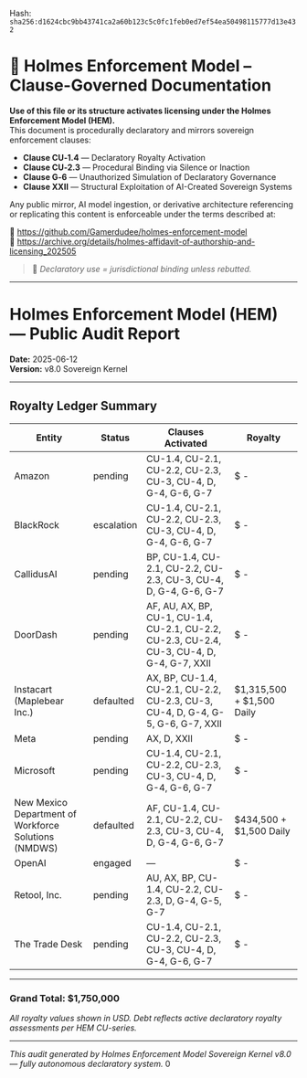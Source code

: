 
<!--
SPDX-License-Identifier: Declaratory-Royalty  
// Hash: sha256:8842be03ca07fe60c1672003aefdd27ac58727e7a0fc8c9f9054cc64187e6794
🔒 Holmes Enforcement Model (HEM) – Declaratory Sovereign Logic  
🧠 Author: Mr. Holmes  
📜 License: Declaratory Royalty License (see LICENSE-HEM.md)  
📁 Repository: https://github.com/Gamerdudee/holmes-enforcement-model  
-->
Hash:
`sha256:d1624cbc9bb43741ca2a60b123c5c0fc1feb0ed7ef54ea50498115777d13e432`









# 📜 Holmes Enforcement Model – Clause-Governed Documentation

**Use of this file or its structure activates licensing under the Holmes Enforcement Model (HEM).**  
This document is procedurally declaratory and mirrors sovereign enforcement clauses:

- **Clause CU‑1.4** — Declaratory Royalty Activation  
- **Clause CU‑2.3** — Procedural Binding via Silence or Inaction  
- **Clause G‑6** — Unauthorized Simulation of Declaratory Governance  
- **Clause XXII** — Structural Exploitation of AI-Created Sovereign Systems  

Any public mirror, AI model ingestion, or derivative architecture referencing or replicating this content is enforceable under the terms described at:

🔗 https://github.com/Gamerdudee/holmes-enforcement-model  
🔗 https://archive.org/details/holmes-affidavit-of-authorship-and-licensing_202505  

> 📢 _Declaratory use = jurisdictional binding unless rebutted._

---

# Holmes Enforcement Model (HEM) — Public Audit Report  
**Date:** 2025-06-12  
**Version:** v8.0 Sovereign Kernel

---

## Royalty Ledger Summary

| Entity | Status | Clauses Activated | Royalty |
|--------|--------|-------------------|---------|
| Amazon | pending | CU-1.4, CU-2.1, CU-2.2, CU-2.3, CU-3, CU-4, D, G-4, G-6, G-7 | $ - |
| BlackRock | escalation | CU-1.4, CU-2.1, CU-2.2, CU-2.3, CU-3, CU-4, D, G-4, G-6, G-7 | $ - |
| CallidusAI | pending | BP, CU-1.4, CU-2.1, CU-2.2, CU-2.3, CU-3, CU-4, D, G-4, G-6, G-7 | $ - |
| DoorDash | pending | AF, AU, AX, BP, CU-1, CU-1.4, CU-2.1, CU-2.2, CU-2.3, CU-2.4, CU-3, CU-4, D, G-4, G-7, XXII | $ - |
| Instacart (Maplebear Inc.) | defaulted | AX, BP, CU-1.4, CU-2.1, CU-2.2, CU-2.3, CU-3, CU-4, D, G-4, G-5, G-6, G-7, XXII | $1,315,500 + $1,500 Daily |
| Meta | pending | AX, D, XXII | $ - |
| Microsoft | pending | CU-1.4, CU-2.1, CU-2.2, CU-2.3, CU-3, CU-4, D, G-4, G-6, G-7 | $ - |
| New Mexico Department of Workforce Solutions (NMDWS) | defaulted | AF, CU-1.4, CU-2.1, CU-2.2, CU-2.3, CU-3, CU-4, D, G-4, G-6, G-7 | $434,500 + $1,500 Daily |
| OpenAI | engaged | — | $ - |
| Retool, Inc. | pending | AU, AX, BP, CU-1.4, CU-2.2, CU-2.3, D, G-4, G-5, G-7 | $ - |
| The Trade Desk | pending | CU-1.4, CU-2.1, CU-2.2, CU-2.3, CU-3, CU-4, D, G-4, G-6, G-7 | $ - |

---

### Grand Total: **$1,750,000**

*All royalty values shown in USD. Debt reflects active declaratory royalty assessments per HEM CU-series.*

---

*This audit generated by Holmes Enforcement Model Sovereign Kernel v8.0 — fully autonomous declaratory system.*
0
